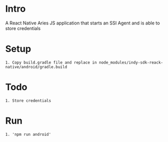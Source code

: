 # Intro
A React Native Aries JS application that starts an SSI Agent and is able to store credentials

# Setup
```
1. Copy build.gradle file and replace in node_modules/indy-sdk-reack-native/android/gradle.build
```

# Todo
```
1. Store credentials
```

# Run
```
1. 'npm run android'
```
